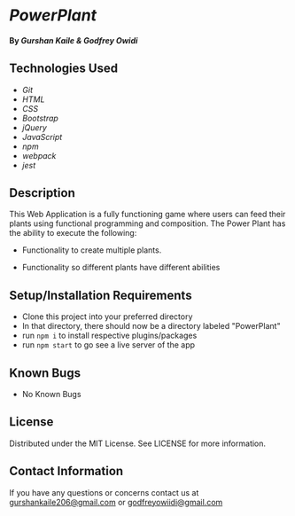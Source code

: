 # _PowerPlant_


#### By _**Gurshan Kaile & Godfrey Owidi**_

## Technologies Used

* _Git_
* _HTML_
* _CSS_ 
* _Bootstrap_
* _jQuery_
* _JavaScript_
* _npm_
* _webpack_
* _jest_



## Description

This Web Application is a fully functioning game where users can feed their plants using functional programming and composition. The Power Plant has the ability to execute the following: 

* Functionality to create multiple plants.

* Functionality so different plants have different abilities


## Setup/Installation Requirements
* Clone this project into your preferred directory
* In that directory, there should now be a directory labeled "PowerPlant"
* run `npm i` to install respective plugins/packages
* run `npm start` to go see a live server of the app


## Known Bugs

* No Known Bugs


## License

Distributed under the MIT License. See LICENSE for more information.


## Contact Information

If you have any questions or concerns contact us at gurshankaile206@gmail.com or godfreyowiidi@gmail.com